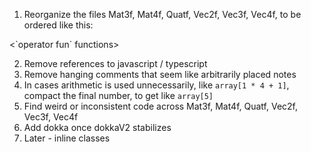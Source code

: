 
1. Reorganize the files Mat3f, Mat4f, Quatf, Vec2f, Vec3f, Vec4f, to be ordered like this:
<secondary constructors>
<companion object>
    <constants>
    <static builders>
    <static operators>
</companion object>
<`operator fun` functions>
<properties>
<functions with 0 parameters>
<functions with 1 parameter>
<functions with 2 parameters>
<functions with 3 or more parameters>
<toString>
<equals>
<hashcode>

2. Remove references to javascript / typescript
3. Remove hanging comments that seem like arbitrarily placed notes
4. In cases arithmetic is used unnecessarily, like `array[1 * 4 + 1]`, compact the final number, to get like `array[5]`
5. Find weird or inconsistent code across Mat3f, Mat4f, Quatf, Vec2f, Vec3f, Vec4f
7. Add dokka once dokkaV2 stabilizes
8. Later - inline classes